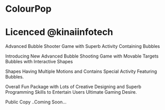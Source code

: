 # ColourPop
# Licenced @kinaiinfotech
Advanced Bubble Shooter Game with Superb Activity Containing Bubbles

Introducing New Advanced Bubble Shooting Game with Movable Targets Bubbles with Interactive Shapes

Shapes Having Multiple Motions and Contains Special Activity Featuring Bubbles.

Overall Fun Package with Lots of Creative Designing and Superb Programming Skills to Entertain Users Ultimate Gaming Desire. 

Public Copy ..Coming Soon...

